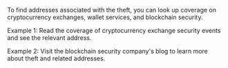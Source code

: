 To find addresses associated with the theft, you can look up coverage on cryptocurrency exchanges, wallet services, and blockchain security.

Example 1: Read the coverage of cryptocurrency exchange security events and see the relevant address.

Example 2: Visit the blockchain security company's blog to learn more about theft and related addresses.